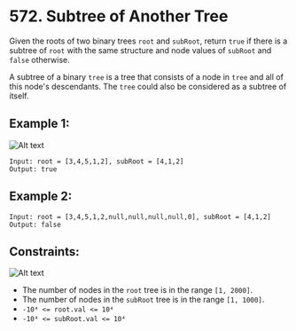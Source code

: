 # 572. Subtree of Another Tree

Given the roots of two binary trees `root` and `subRoot`, return `true` if there is a subtree of `root` with the same structure and node values of `subRoot` and `false` otherwise.

A subtree of a binary `tree` is a tree that consists of a node in `tree` and all of this node's descendants. The `tree` could also be considered as a subtree of itself.

## Example 1:

![Alt text](https://assets.leetcode.com/uploads/2021/04/28/subtree1-tree.jpg)

```
Input: root = [3,4,5,1,2], subRoot = [4,1,2]
Output: true
```

## Example 2:

```
Input: root = [3,4,5,1,2,null,null,null,null,0], subRoot = [4,1,2]
Output: false
```

## Constraints:

![Alt text](https://assets.leetcode.com/uploads/2021/04/28/subtree2-tree.jpg)

- The number of nodes in the `root` tree is in the range `[1, 2000]`.
- The number of nodes in the `subRoot` tree is in the range `[1, 1000]`.
- `-10⁴ <= root.val <= 10⁴`
- `-10⁴ <= subRoot.val <= 10⁴`
